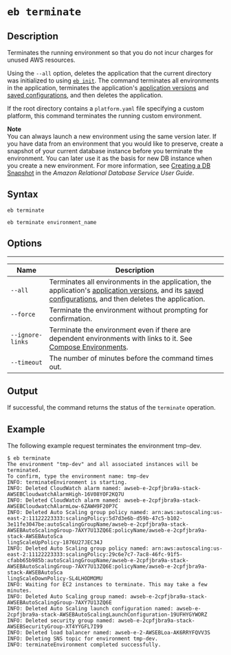 # `eb terminate`<a name="eb3-terminate"></a>

## Description<a name="eb3-terminatedescription"></a>

Terminates the running environment so that you do not incur charges for unused AWS resources\.

Using the `--all` option, deletes the application that the current directory was initialized to using [`eb init`](eb3-init.md)\. The command terminates all environments in the application, terminates the application's [application versions](applications-versions.md) and [saved configurations](environment-configuration-savedconfig.md), and then deletes the application\.

If the root directory contains a `platform.yaml` file specifying a custom platform, this command terminates the running custom environment\.

**Note**  
You can always launch a new environment using the same version later\. If you have data from an environment that you would like to preserve, create a snapshot of your current database instance before you terminate the environment\. You can later use it as the basis for new DB instance when you create a new environment\. For more information, see [Creating a DB Snapshot](http://docs.aws.amazon.com/AmazonRDS/latest/UserGuide/USER_CreateSnapshot.html) in the *Amazon Relational Database Service User Guide*\.

## Syntax<a name="eb3-terminatesyntax"></a>

 `eb terminate` 

 `eb terminate environment_name` 

## Options<a name="eb3-terminateoptions"></a>


****  

|  Name  |  Description  | 
| --- | --- | 
|  `--all`  |  Terminates all environments in the application, the application's [application versions](applications-versions.md), and its [saved configurations](environment-configuration-savedconfig.md), and then deletes the application\.  | 
|  `--force`  |  Terminate the environment without prompting for confirmation\.  | 
|  `--ignore-links`  |  Terminate the environment even if there are dependent environments with links to it\. See [Compose Environments](ebcli-compose.md)\.  | 
|  `--timeout`  |  The number of minutes before the command times out\.  | 

## Output<a name="eb3-terminateoutput"></a>

If successful, the command returns the status of the `terminate` operation\.

## Example<a name="eb3-terminateexample"></a>

The following example request terminates the environment tmp\-dev\.

```
$ eb terminate
The environment "tmp-dev" and all associated instances will be terminated.
To confirm, type the environment name: tmp-dev
INFO: terminateEnvironment is starting.
INFO: Deleted CloudWatch alarm named: awseb-e-2cpfjbra9a-stack-AWSEBCloudwatchAlarmHigh-16V08YOF2KQ7U
INFO: Deleted CloudWatch alarm named: awseb-e-2cpfjbra9a-stack-AWSEBCloudwatchAlarmLow-6ZAWH9F20P7C
INFO: Deleted Auto Scaling group policy named: arn:aws:autoscaling:us-east-2:11122223333:scalingPolicy:5d7d3e6b-d59b-47c5-b102-3e11fe3047be:autoScalingGroupName/awseb-e-2cpfjbra9a-stack-AWSEBAutoScalingGroup-7AXY7U13ZQ6E:policyName/awseb-e-2cpfjbra9a-stack-AWSEBAutoSca
lingScaleUpPolicy-1876U27JEC34J
INFO: Deleted Auto Scaling group policy named: arn:aws:autoscaling:us-east-2:11122223333:scalingPolicy:29c6e7c7-7ac8-46fc-91f5-cfabb65b985b:autoScalingGroupName/awseb-e-2cpfjbra9a-stack-AWSEBAutoScalingGroup-7AXY7U13ZQ6E:policyName/awseb-e-2cpfjbra9a-stack-AWSEBAutoSca
lingScaleDownPolicy-SL4LHODMOMU
INFO: Waiting for EC2 instances to terminate. This may take a few minutes.
INFO: Deleted Auto Scaling group named: awseb-e-2cpfjbra9a-stack-AWSEBAutoScalingGroup-7AXY7U13ZQ6E
INFO: Deleted Auto Scaling launch configuration named: awseb-e-2cpfjbra9a-stack-AWSEBAutoScalingLaunchConfiguration-19UFHYGYWORZ
INFO: Deleted security group named: awseb-e-2cpfjbra9a-stack-AWSEBSecurityGroup-XT4YYGFL7I99
INFO: Deleted load balancer named: awseb-e-2-AWSEBLoa-AK6RRYFQVV3S
INFO: Deleting SNS topic for environment tmp-dev.
INFO: terminateEnvironment completed successfully.
```